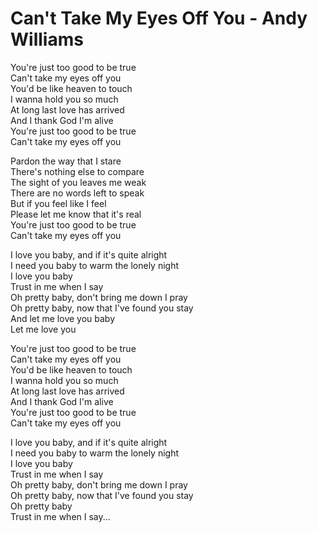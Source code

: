 # Can't Take My Eyes Off You - Andy Williams

You're just too good to be true\
Can't take my eyes off you\
You'd be like heaven to touch\
I wanna hold you so much\
At long last love has arrived\
And I thank God I'm alive\
You're just too good to be true\
Can't take my eyes off you

Pardon the way that I stare\
There's nothing else to compare\
The sight of you leaves me weak\
There are no words left to speak\
But if you feel like I feel\
Please let me know that it's real\
You're just too good to be true\
Can't take my eyes off you

I love you baby, and if it's quite alright\
I need you baby to warm the lonely night\
I love you baby\
Trust in me when I say\
Oh pretty baby, don't bring me down I pray\
Oh pretty baby, now that I've found you stay\
And let me love you baby\
Let me love you

You're just too good to be true\
Can't take my eyes off you\
You'd be like heaven to touch\
I wanna hold you so much\
At long last love has arrived\
And I thank God I'm alive\
You're just too good to be true\
Can't take my eyes off you

I love you baby, and if it's quite alright\
I need you baby to warm the lonely night\
I love you baby\
Trust in me when I say\
Oh pretty baby, don't bring me down I pray\
Oh pretty baby, now that I've found you stay\
Oh pretty baby\
Trust in me when I say...